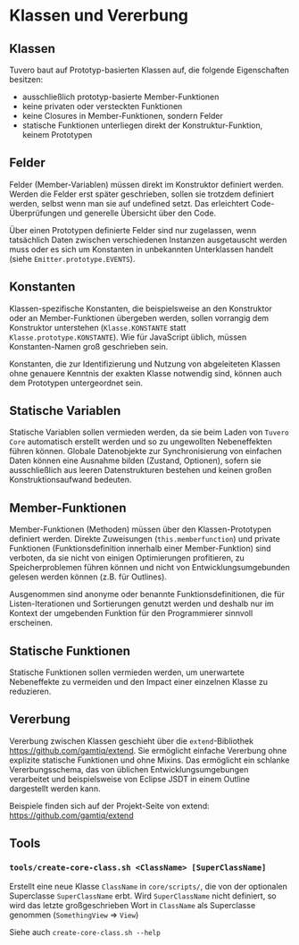 # Klassen und Vererbung

## Klassen

Tuvero baut auf Prototyp-basierten Klassen auf, die folgende Eigenschaften besitzen:

* ausschließlich prototyp-basierte Member-Funktionen
* keine privaten oder versteckten Funktionen
* keine Closures in Member-Funktionen, sondern Felder
* statische Funktionen unterliegen direkt der Konstruktur-Funktion, keinem Prototypen

## Felder

Felder (Member-Variablen) müssen direkt im Konstruktor definiert werden. Werden die Felder erst später geschrieben, sollen sie trotzdem definiert werden, selbst wenn man sie auf undefined setzt. Das erleichtert Code-Überprüfungen und generelle Übersicht über den Code.

Über einen Prototypen definierte Felder sind nur zugelassen, wenn tatsächlich Daten zwischen verschiedenen Instanzen ausgetauscht werden muss oder es sich um Konstanten in unbekannten Unterklassen handelt (siehe `Emitter.prototype.EVENTS`).

## Konstanten

Klassen-spezifische Konstanten, die beispielsweise an den Konstruktor oder an Member-Funktionen übergeben werden, sollen vorrangig dem Konstruktor unterstehen (`Klasse.KONSTANTE` statt `Klasse.prototype.KONSTANTE`). Wie für JavaScript üblich, müssen Konstanten-Namen groß geschrieben sein.

Konstanten, die zur Identifizierung und Nutzung von abgeleiteten Klassen ohne genauere Kenntnis der exakten Klasse notwendig sind, können auch dem Prototypen untergeordnet sein.

## Statische Variablen

Statische Variablen sollen vermieden werden, da sie beim Laden von `Tuvero Core` automatisch erstellt werden und so zu ungewollten Nebeneffekten führen können. Globale Datenobjekte zur Synchronisierung von einfachen Daten können eine Ausnahme bilden (Zustand, Optionen), sofern sie ausschließlich aus leeren Datenstrukturen bestehen und keinen großen Konstruktionsaufwand bedeuten.

## Member-Funktionen

Member-Funktionen (Methoden) müssen über den Klassen-Prototypen definiert werden. Direkte Zuweisungen (`this.memberfunction`) und private Funktionen (Funktionsdefinition innerhalb einer Member-Funktion) sind verboten, da sie nicht von einigen Optimierungen profitieren, zu Speicherproblemen führen können und nicht von Entwicklungsumgebunden gelesen werden können (z.B. für Outlines).

Ausgenommen sind anonyme oder benannte Funktionsdefinitionen, die für Listen-Iterationen und Sortierungen genutzt werden und deshalb nur im Kontext der umgebenden Funktion für den Programmierer sinnvoll erscheinen.

## Statische Funktionen

Statische Funktionen sollen vermieden werden, um unerwartete Nebeneffekte zu vermeiden und den Impact einer einzelnen Klasse zu reduzieren.

## Vererbung

Vererbung zwischen Klassen geschieht über die `extend`-Bibliothek <https://github.com/gamtiq/extend>. Sie ermöglicht einfache Vererbung ohne explizite statische Funktionen und ohne Mixins. Das ermöglicht ein schlanke Vererbungsschema, das von üblichen Entwicklungsumgebungen verarbeitet und beispielsweise von Eclipse JSDT in einem Outline dargestellt werden kann.

Beispiele finden sich auf der Projekt-Seite von extend: <https://github.com/gamtiq/extend>

## Tools

### `tools/create-core-class.sh <ClassName> [SuperClassName]`

Erstellt eine neue Klasse `ClassName` in `core/scripts/`, die von der optionalen Superclasse `SuperClassName` erbt. Wird `SuperClassName` nicht definiert, so wird das letzte großgeschrieben Wort in `ClassName` als Superclasse genommen (`SomethingView` => `View`)

Siehe auch `create-core-class.sh --help`